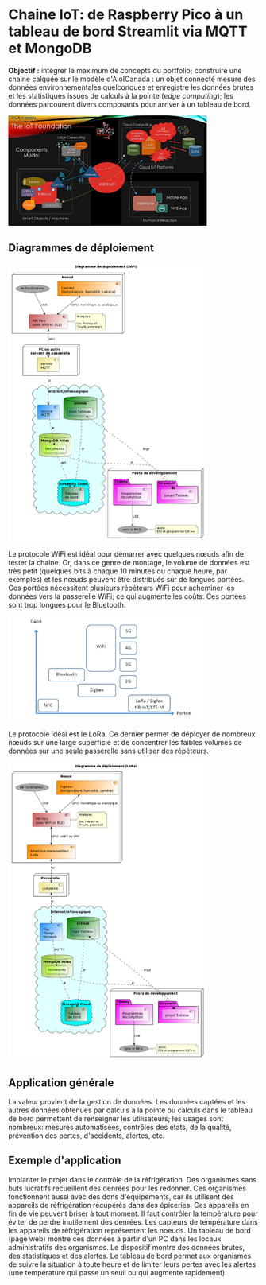 # Chaine IoT: de Raspberry Pico à un tableau de bord Streamlit via MQTT et MongoDB

**Objectif :** intégrer le maximum de concepts du portfolio; construire une chaine calquée sur le modèle d'AioICanada : un objet connecté mesure des données environnementales quelconques et enregistre les données brutes et les statistiques issues de calculs à la pointe (*edge computing*); les données parcourent divers composants pour arriver à un tableau de bord.

<img src="img/model1.jpg" alt="" width="400">

## Diagrammes de déploiement

<img src="img/diagramme_deploiement_wifi.png" alt="" width="400">

Le protocole WiFi est idéal pour démarrer avec quelques nœuds afin de tester la chaine. Or, dans ce genre de montage, le volume de données est très petit (quelques bits à chaque 10 minutes ou chaque heure, par exemples) et les nœuds peuvent être distribués sur de longues portées. Ces portées nécessitent plusieurs répéteurs WiFi pour acheminer les données vers la passerelle WiFi; ce qui augmente les coûts. Ces portées sont trop longues pour le Bluetooth.

<img src="img/reseaux.jpg" alt="" width="400">


Le protocole idéal est le LoRa. Ce dernier permet de déployer de nombreux nœuds sur une large superficie et de concentrer les faibles volumes de données sur une seule passerelle sans utiliser des répéteurs.

<img src="img/diagramme_deploiement_lora.png" alt="" width="400">

## Application générale

La valeur provient de la gestion de données. Les données captées et les autres données obtenues par calculs à la pointe ou calculs dans le tableau de bord permettent de renseigner les utilisateurs; les usages sont nombreux: mesures automatisées, contrôles des états, de la qualité, prévention des pertes, d'accidents, alertes, etc.

## Exemple d'application

Implanter le projet dans le contrôle de la réfrigération. Des organismes sans buts lucratifs recueillent des denrées pour les redonner. Ces organismes fonctionnent aussi avec des dons d'équipements, car ils utilisent des appareils de réfrigération récupérés dans des épiceries. Ces appareils en fin de vie peuvent briser à tout moment. Il faut contrôler la température pour éviter de perdre inutilement des denrées. Les capteurs de température dans les appareils de réfrigération représentent les noeuds. Un tableau de bord (page web) montre ces données à partir d'un PC dans les locaux administratifs des organismes. Le dispositif montre des données brutes, des statistiques et des alertes. Le tableau de bord permet aux organismes de suivre la situation à toute heure et de limiter leurs pertes avec les alertes (une température qui passe un seuil ou qui augmente rapidement).
